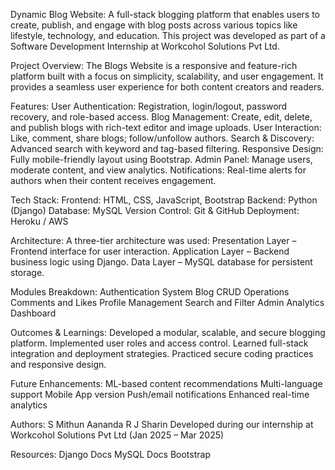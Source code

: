 Dynamic Blog Website: A full-stack blogging platform that enables users to create, publish, and engage with blog posts across various topics like lifestyle, technology, and education. This project was developed as part of a Software Development Internship at Workcohol Solutions Pvt Ltd.

Project Overview: The Blogs Website is a responsive and feature-rich platform built with a focus on simplicity, scalability, and user engagement. It provides a seamless user experience for both content creators and readers.

Features: User Authentication: Registration, login/logout, password recovery, and role-based access. Blog Management: Create, edit, delete, and publish blogs with rich-text editor and image uploads. User Interaction: Like, comment, share blogs; follow/unfollow authors. Search & Discovery: Advanced search with keyword and tag-based filtering. Responsive Design: Fully mobile-friendly layout using Bootstrap. Admin Panel: Manage users, moderate content, and view analytics. Notifications: Real-time alerts for authors when their content receives engagement.

Tech Stack: Frontend: HTML, CSS, JavaScript, Bootstrap Backend: Python (Django) Database: MySQL Version Control: Git & GitHub Deployment: Heroku / AWS

Architecture: A three-tier architecture was used: Presentation Layer – Frontend interface for user interaction. Application Layer – Backend business logic using Django. Data Layer – MySQL database for persistent storage.

Modules Breakdown: Authentication System Blog CRUD Operations Comments and Likes Profile Management Search and Filter Admin Analytics Dashboard

Outcomes & Learnings: Developed a modular, scalable, and secure blogging platform. Implemented user roles and access control. Learned full-stack integration and deployment strategies. Practiced secure coding practices and responsive design.

Future Enhancements: ML-based content recommendations Multi-language support Mobile App version Push/email notifications Enhanced real-time analytics

Authors: S Mithun Aananda R J Sharin Developed during our internship at Workcohol Solutions Pvt Ltd (Jan 2025 – Mar 2025)

Resources: Django Docs MySQL Docs Bootstrap
